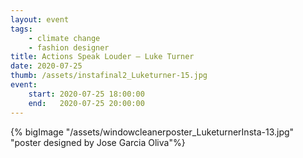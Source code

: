 ```yaml
---
layout: event
tags:
    - climate change
    - fashion designer
title: Actions Speak Louder – Luke Turner
date: 2020-07-25
thumb: /assets/instafinal2_Luketurner-15.jpg
event:
    start: 2020-07-25 18:00:00
    end:   2020-07-25 20:00:00
---
```




{% bigImage "/assets/windowcleanerposter_LuketurnerInsta-13.jpg" "poster designed by Jose Garcia Oliva"%}
